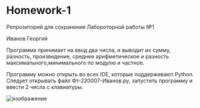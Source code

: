 # Homework-1
Репрозиторий для сохранения Лабороторной работы №1

Иванов Георгий

Программа принимает на ввод два числа, и выводит их сумму, разность, произведение, среднее арифметическое и разность максимального,минимального по модулю и частное.

Программу можно открыть во всех IDE, которые поддерживают Python. Следует открывать файл Фт-220007-Иванов.py, запустить программу и ввести 2 числа с клавиатуры.

![изображение](https://github.com/gagashmina/Homework-1/assets/119807588/e1d94fd5-5cd5-4f7a-8562-fbadf8c4cd5f)
